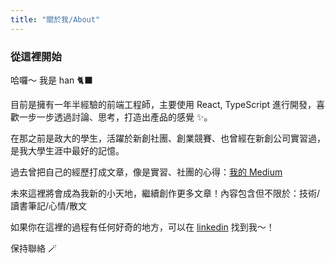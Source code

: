 ```yaml
---
title: "關於我/About"
---
```


### 從這裡開始

哈囉～ 我是 han 🐈‍⬛

目前是擁有一年半經驗的前端工程師，主要使用 React, TypeScript 進行開發，喜歡一步一步透過討論、思考，打造出產品的感覺 ✨。

在那之前是政大的學生，活躍於新創社團、創業競賽、也曾經在新創公司實習過，是我大學生涯中最好的記憶。

過去曾把自己的經歷打成文章，像是實習、社團的心得：[我的 Medium](https://medium.com/@zzuhanlin)

未來這裡將會成為我新的小天地，繼續創作更多文章！內容包含但不限於：技術/讀書筆記/心情/散文

如果你在這裡的過程有任何好奇的地方，可以在 [linkedin](https://www.linkedin.com/in/zzuhanlin/) 找到我～！

保持聯絡 🪄

